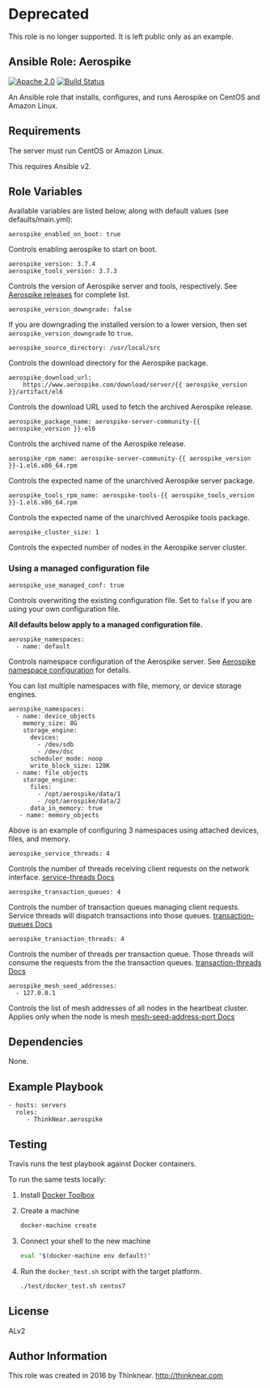 Deprecated
==========

This role is no longer supported. It is left public only as an example.

## Ansible Role: Aerospike

[![Apache 2.0](https://img.shields.io/badge/license-Apache%202-blue.svg)](https://raw.githubusercontent.com/DigitalSlideArchive/ansible-role-vips/master/LICENSE)
[![Build Status](https://travis-ci.org/ThinkNear/ansible-role-aerospike.svg?branch=master)](https://travis-ci.org/ThinkNear/ansible-role-aerospike)

An Ansible role that installs, configures, and runs Aerospike on CentOS and Amazon Linux.

Requirements
------------

The server must run CentOS or Amazon Linux.

This requires Ansible v2.

Role Variables
--------------

Available variables are listed below, along with default values (see defaults/main.yml):

    aerospike_enabled_on_boot: true

Controls enabling aerospike to start on boot.

    aerospike_version: 3.7.4
    aerospike_tools_version: 3.7.3

Controls the version of Aerospike server and tools, respectively. 
See [Aerospike releases](http://www.aerospike.com/download/server/notes.html) for complete list.

    aerospike_version_downgrade: false

If you are downgrading the installed version to a lower version, then set `aerospike_version_downgrade` to `true`.

    aerospike_source_directory: /usr/local/src
    
Controls the download directory for the Aerospike package.

    aerospike_download_url:
        https://www.aerospike.com/download/server/{{ aerospike_version }}/artifact/el6
        
Controls the download URL used to fetch the archived Aerospike release.

    aerospike_package_name: aerospike-server-community-{{ aerospike_version }}-el6
    
Controls the archived name of the Aerospike release.

    aerospike_rpm_name: aerospike-server-community-{{ aerospike_version }}-1.el6.x86_64.rpm
    
Controls the expected name of the unarchived Aerospike server package.

    aerospike_tools_rpm_name: aerospike-tools-{{ aerospike_tools_version }}-1.el6.x86_64.rpm
    
Controls the expected name of the unarchived Aerospike tools package.

    aerospike_cluster_size: 1

Controls the expected number of nodes in the Aerospike server cluster.

### Using a managed configuration file

    aerospike_use_managed_conf: true

Controls overwriting the existing configuration file. 
Set to `false` if you are using your own configuration file.

**All defaults below apply to a managed configuration file.**

    aerospike_namespaces:
      - name: default

Controls namespace configuration of the Aerospike server.
See [Aerospike namespace configuration](http://www.aerospike.com/docs/operations/configure/namespace/) for details.

You can list multiple namespaces with file, memory, or device storage engines.

    aerospike_namespaces:
      - name: device_objects
        memory_size: 8G
        storage_engine:
          devices:
            - /dev/sdb
            - /dev/dsc
          scheduler_mode: noop
          write_block_size: 128K
      - name: file_objects
        storage_engine: 
          files:
            - /opt/aerospike/data/1
            - /opt/aerospike/data/2
          data_in_memory: true
       - name: memory_objects

Above is an example of configuring 3 namespaces using attached devices, files, and memory.

    aerospike_service_threads: 4

Controls the number of threads receiving client requests on the network interface.
[service-threads Docs](http://www.aerospike.com/docs/reference/configuration/#service-threads)

    aerospike_transaction_queues: 4

Controls the number of transaction queues managing client requests.
Service threads will dispatch transactions into those queues.
[transaction-queues Docs](http://www.aerospike.com/docs/reference/configuration/#transaction-queues)

    aerospike_transaction_threads: 4
    
Controls the number of threads per transaction queue. 
Those threads will consume the requests from the the transaction queues.
[transaction-threads Docs](http://www.aerospike.com/docs/reference/configuration/#transaction-threads-per-queue)

    aerospike_mesh_seed_addresses:
      - 127.0.0.1

Controls the list of mesh addresses of all nodes in the heartbeat cluster. Applies only when the node is mesh
[mesh-seed-address-port Docs](http://www.aerospike.com/docs/reference/configuration/#mesh-seed-address-port)

Dependencies
------------

None.

Example Playbook
----------------

    - hosts: servers
      roles:
         - ThinkNear.aerospike

Testing
-------

Travis runs the test playbook against Docker containers.

To run the same tests locally:

1. Install [Docker Toolbox](https://www.docker.com/products/docker-toolbox)

2. Create a machine

    ```sh
    docker-machine create
    ```

3. Connect your shell to the new machine

    ```sh
    eval "$(docker-machine env default)"
    ```

4. Run the `docker_test.sh` script with the target platform.

    ```sh
    ./test/docker_test.sh centos7
    ```

License
-------

ALv2

Author Information
------------------

This role was created in 2016 by Thinknear. 
http://thinknear.com
